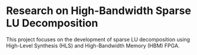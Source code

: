 # Research on High-Bandwidth Sparse LU Decomposition

This project focuses on the development of sparse LU decomposition using High-Level Synthesis (HLS) and High-Bandwidth Memory (HBM) FPGA.
